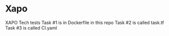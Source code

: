 # Xapo
XAPO Tech tests
Task #1 is in Dockerfile in this repo
Task #2 is called task.tf
Task #3 is called CI.yaml
